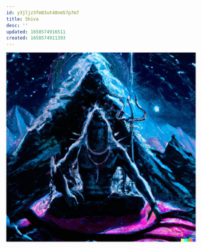 ```yaml
---
id: y3jljz3fm83ut48nm57p7m7
title: Shiva
desc: ''
updated: 1658574916511
created: 1658574911393
---
```


![](assets/images/dall-e/shiva.jpeg)
